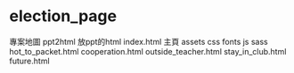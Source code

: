 # election_page

專案地圖
ppt2html
  放ppt的html
index.html
  主頁
assets
  css
  fonts
  js
  sass
hot_to_packet.html
cooperation.html
outside_teacher.html
stay_in_club.html
future.html
